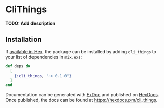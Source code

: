 # CliThings

**TODO: Add description**

## Installation

If [available in Hex](https://hex.pm/docs/publish), the package can be installed
by adding `cli_things` to your list of dependencies in `mix.exs`:

```elixir
def deps do
  [
    {:cli_things, "~> 0.1.0"}
  ]
end
```

Documentation can be generated with [ExDoc](https://github.com/elixir-lang/ex_doc)
and published on [HexDocs](https://hexdocs.pm). Once published, the docs can
be found at <https://hexdocs.pm/cli_things>.


